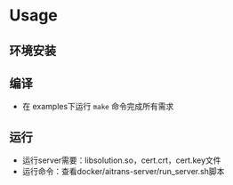 # Usage
## 环境安装
## 编译
- 在 examples下运行 `make` 命令完成所有需求
## 运行
- 运行server需要：libsolution.so，cert.crt，cert.key文件
- 运行命令：查看docker/aitrans-server/run_server.sh脚本